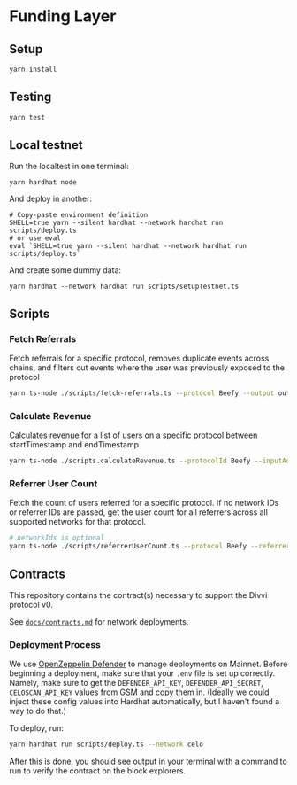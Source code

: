 # Funding Layer

## Setup

```bash
yarn install
```

## Testing

```bash
yarn test
```

## Local testnet

Run the localtest in one terminal:

```
yarn hardhat node
```

And deploy in another:

```
# Copy-paste environment definition
SHELL=true yarn --silent hardhat --network hardhat run scripts/deploy.ts
# or use eval
eval `SHELL=true yarn --silent hardhat --network hardhat run scripts/deploy.ts`
```

And create some dummy data:

```
yarn hardhat --network hardhat run scripts/setupTestnet.ts
```

## Scripts

### Fetch Referrals

Fetch referrals for a specific protocol, removes duplicate events across chains, and filters out events where the user was previously exposed to the protocol

```bash
yarn ts-node ./scripts/fetch-referrals.ts --protocol Beefy --output output.csv
```

### Calculate Revenue

Calculates revenue for a list of users on a specific protocol between startTimestamp and endTimestamp

```bash
yarn ts-node ./scripts.calculateRevenue.ts --protocolId Beefy --inputAddresses addresses.csv --outputFile output.csv --startTimestamp 1739311922 --endTimestamp 1741731122
```

### Referrer User Count

Fetch the count of users referred for a specific protocol. If no network IDs or referrer IDs are passed, get the user count for all referrers across all supported networks for that protocol.

```bash
# networkIds is optional
yarn ts-node ./scripts/referrerUserCount.ts --protocol Beefy --referrerIds app1 app2 app3 --networkIds celo-mainnet base-mainnet
```

## Contracts

This repository contains the contract(s) necessary to support the Divvi protocol v0.

See [`docs/contracts.md`](docs/contracts.md) for network deployments.

### Deployment Process

We use [OpenZeppelin Defender](https://www.openzeppelin.com/defender) to manage deployments on Mainnet. Before beginning a deployment, make sure that your `.env` file is set up correctly. Namely, make sure to get the `DEFENDER_API_KEY`, `DEFENDER_API_SECRET`, `CELOSCAN_API_KEY` values from GSM and copy them in. (Ideally we could inject these config values into Hardhat automatically, but I haven't found a way to do that.)

To deploy, run:

```bash
yarn hardhat run scripts/deploy.ts --network celo
```

After this is done, you should see output in your terminal with a command to run to verify the contract on the block explorers.
